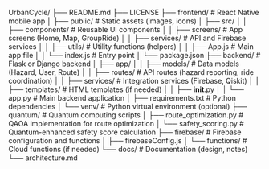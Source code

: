 UrbanCycle/
├── README.md
├── LICENSE
├── frontend/                 # React Native mobile app
│   ├── public/               # Static assets (images, icons)
│   ├── src/
│   │   ├── components/       # Reusable UI components
│   │   ├── screens/          # App screens (Home, Map, GroupRide)
│   │   ├── services/         # API and Firebase services
│   │   ├── utils/            # Utility functions (helpers)
│   │   ├── App.js            # Main app file
│   │   └── index.js          # Entry point
│   └── package.json
├── backend/                  # Flask or Django backend
│   ├── app/
│   │   ├── models/           # Data models (Hazard, User, Route)
│   │   ├── routes/           # API routes (hazard reporting, ride coordination)
│   │   ├── services/         # Integration services (Firebase, Qiskit)
│   │   ├── templates/        # HTML templates (if needed)
│   │   ├── __init__.py
│   │   └── app.py            # Main backend application
│   ├── requirements.txt      # Python dependencies
│   └── venv/                 # Python virtual environment (optional)
├── quantum/                  # Quantum computing scripts
│   ├── route_optimization.py # QAOA implementation for route optimization
│   └── safety_scoring.py     # Quantum-enhanced safety score calculation
├── firebase/                 # Firebase configuration and functions
│   ├── firebaseConfig.js
│   └── functions/            # Cloud functions (if needed)
└── docs/                     # Documentation (design, notes)
    └── architecture.md